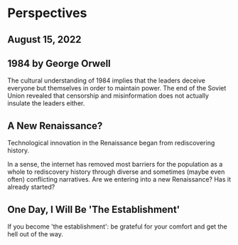 # Perspectives
## August 15, 2022

## 1984 by George Orwell

The cultural understanding of 1984 implies that the leaders deceive everyone but themselves in order to maintain power. The end of the Soviet Union revealed that censorship and misinformation does not actually insulate the leaders either.

## A New Renaissance?

Technological innovation in the Renaissance began from rediscovering history.

In a sense, the internet has removed most barriers for the population as a whole to rediscovery history through diverse and sometimes (maybe even often) conflicting narratives. Are we entering into a new Renaissance? Has it already started?

## One Day, I Will Be 'The Establishment'
If you become 'the establishment': be grateful for your comfort and get the hell out of the way.

